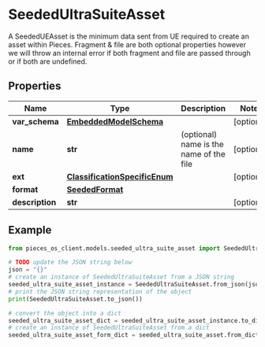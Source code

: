 # SeededUltraSuiteAsset

A SeededUEAsset is the minimum data sent from UE required to create an asset within Pieces.  Fragment & file are both optional properties however we will throw an internal error if both fragment and file are passed through or if both are undefined.

## Properties

Name | Type | Description | Notes
------------ | ------------- | ------------- | -------------
**var_schema** | [**EmbeddedModelSchema**](EmbeddedModelSchema) |  | [optional] 
**name** | **str** | (optional) name is the name of the file | [optional] 
**ext** | [**ClassificationSpecificEnum**](ClassificationSpecificEnum) |  | [optional] 
**format** | [**SeededFormat**](SeededFormat) |  | 
**description** | **str** |  | [optional] 

## Example

```python
from pieces_os_client.models.seeded_ultra_suite_asset import SeededUltraSuiteAsset

# TODO update the JSON string below
json = "{}"
# create an instance of SeededUltraSuiteAsset from a JSON string
seeded_ultra_suite_asset_instance = SeededUltraSuiteAsset.from_json(json)
# print the JSON string representation of the object
print(SeededUltraSuiteAsset.to_json())

# convert the object into a dict
seeded_ultra_suite_asset_dict = seeded_ultra_suite_asset_instance.to_dict()
# create an instance of SeededUltraSuiteAsset from a dict
seeded_ultra_suite_asset_form_dict = seeded_ultra_suite_asset.from_dict(seeded_ultra_suite_asset_dict)
```


